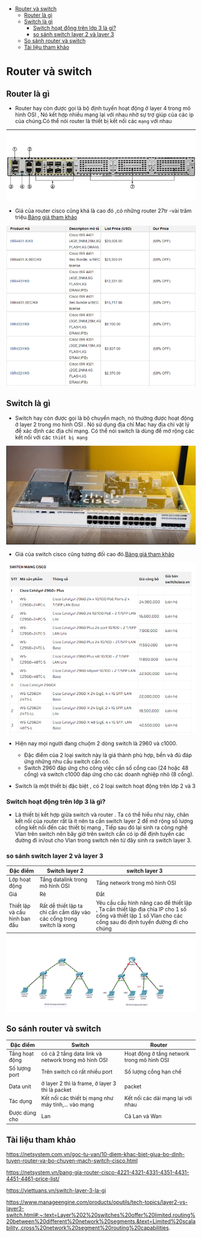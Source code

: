 - [Router và switch](#router-và-switch)
  - [Router là gì](#router-là-gì)
  - [Switch là gì](#switch-là-gì)
    - [Switch hoạt động trên lớp 3 là gì?](#switch-hoạt-động-trên-lớp-3-là-gì)
    - [so sánh switch layer 2 và layer 3](#so-sánh-switch-layer-2-và-layer-3)
  - [So sánh router và switch](#so-sánh-router-và-switch)
  - [Tài liệu tham khảo](#tài-liệu-tham-khảo)

# Router và switch
## Router là gì
- Router hay còn được gọi là bộ định tuyến hoạt động ở layer 4 trong mô hình OSI , Nó kết hợp nhiều mạng lại với nhau nhờ sự trợ giúp của các ip của chúng.Có thể nói router là thiết bị kết nối các `mạng` với nhau

![Alt](/thuctap/anh/Screenshot_34.png)
- Giá của router cisco cũng khá là cao đó ,có những router 27tr -vài trăm triệu.[Bảng giá tham khảo](https://netsystem.vn/bang-gia-router-cisco-4221-4321-4331-4351-4431-4451-4461-price-list/)

![Alt](/thuctap/anh/Screenshot_33.png)


## Switch là gì
- Switch hay còn được gọi là bộ chuyển mạch, nó thường được hoạt động ở layer 2 trong mo hình OSI . Nó sử dụng địa chỉ Mac hay địa chỉ vật lý để xác định các địa chỉ mạng. Có thể nói switch là dùng để mở rộng các kết nối với các `thiết bị mạng`

![Alt](/thuctap/anh/Screenshot_35.png)

- Giá của switch cisco cũng tương đối cao đó.[Bảng giá tham khảo](https://switchcisco.vn/Bao-gia.html)

![Alt](/thuctap/anh/Screenshot_36.png)
- Hiện nay mọi người đang chuộm 2 dòng switch là 2960 và c1000.
  - Đặc điểm của 2 loại switch này là giá thành phù hợp, bền và đủ đáp ứng những nhu cầu switch cần có.
  - Switch 2960 đáp ứng cho công việc cần số cổng cao (24 hoặc 48 cổng) và switch c1000 đáp ứng cho các doanh nghiệp nhỏ (8 cổng). 

- Switch là một thiết bị đặc biệt , có 2 loại switch hoạt động trên lớp 2 và 3
### Switch hoạt động trên lớp 3 là gì?
- Là thiết bị kết hợp giữa switch và router . Ta có thể hiểu như này, chân kết nối của router rất là ít nên ta cần switch layer 2 để mở rộng số lượng cổng kết nối đến các thiết bị mạng , Tiếp sau đó lại sinh ra công nghệ Vlan trên switch nên bây giờ trên switch cần có ip để định tuyến các đường đi in/out cho Vlan trong switch nên từ đây sinh ra switch layer 3.
### so sánh switch layer 2 và layer 3
|Đặc điểm|Switch layer 2|switch layer 3|
|--------|--------------|--------------|
|Lớp hoạt động|Tầng datalink trong mô hình OSI|Tầng network trong mô hình OSI|
|Giá|Rẻ |Đắt|
|Thiết lập và cấu hình ban đầu|Rất dễ thiết lập ta chỉ cần cắm dây vào các cổng trong switch là xong|Yêu cầu cấu hình nâng cao để thiết lập , Ta cần thiết lập địa chỉa IP cho 1 số cổng và thiết lập 1 số Vlan cho các cổng sau đó định tuyến đường đi cho chúng|

![Alt](/thuctap/anh/Screenshot_37.png)

## So sánh router và switch
|Đặc điểm|Switch|Router|
|--------|------|------|
|Tầng hoạt động|có cả 2 tầng data link và network trong mô hình OSI|Hoạt động ở tầng network trong mô hình OSI|
|Số lượng port|Trên switch có rất nhiều port|Số lượng cổng hạn chế|
|Data unit|ở layer 2 thì là frame, ở layer 3 thì là packet|packet|
|Tác dụng|Kết nối các thiết bị mạng như máy tính,... vào mạng|Kết nối các dải mạng lại với nhau|
|Được dùng cho|Lan|Cả Lan và Wan|

## Tài liệu tham khảo



https://netsystem.com.vn/goc-tu-van/10-diem-khac-biet-giua-bo-dinh-tuyen-router-va-bo-chuyen-mach-switch-cisco.html

https://netsystem.vn/bang-gia-router-cisco-4221-4321-4331-4351-4431-4451-4461-price-list/

https://viettuans.vn/switch-layer-3-la-gi

https://www.manageengine.com/products/oputils/tech-topics/layer2-vs-layer3-switch.html#:~:text=Layer%202%20switches%20offer%20limited,routing%20between%20different%20network%20segments.&text=Limited%20scalability.,cross%20network%20segment%20routing%20capabilities.